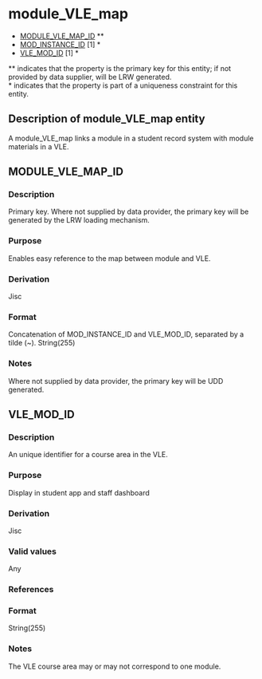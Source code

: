 # module_VLE_map

*  [MODULE_VLE_MAP_ID](#module_vle_map_id) **
*  [MOD_INSTANCE_ID](module_instance.md#mod_instance_id) [1] *
*  [VLE_MOD_ID](#vle_mod_id) [1] *

\** indicates that the property is the primary key for this entity; if not provided by data supplier, will be LRW generated.  
\* indicates that the property is part of a uniqueness constraint for this entity.

## Description of module_VLE_map entity
A module_VLE_map links a module in a student record system with module materials in a VLE.

## MODULE_VLE_MAP_ID
### Description
Primary key. Where not supplied by data provider, the primary key will be generated by the LRW loading mechanism.

### Purpose
Enables easy reference to the map between module and VLE.

### Derivation
Jisc

### Format
Concatenation of MOD_INSTANCE_ID and VLE_MOD_ID, separated by a tilde (~).
String(255)

### Notes
Where not supplied by data provider, the primary key will be UDD generated.


## VLE_MOD_ID
### Description
An unique identifier for a course area in the VLE. 

### Purpose
Display in student app and staff dashboard

### Derivation
Jisc

### Valid values
Any

### References

### Format
String(255)

### Notes
The VLE course area may or may not correspond to one module.
